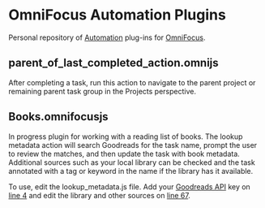 # OmniFocus Automation Plugins

Personal repository of [Automation](https://omni-automation.com) plug-ins for [OmniFocus](https://www.omnigroup.com/omnifocus/).

## parent_of_last_completed_action.omnijs
After completing a task, run this action to navigate to the parent project or remaining parent task group in the Projects perspective.

## Books.omnifocusjs
In progress plugin for working with a reading list of books. The lookup metadata action will search Goodreads for the task name, prompt the user to review the matches, and then update the task with book metadata. Additional sources such as your local library can be checked and the task annotated with a tag or keyword in the name if the library has it available.

To use, edit the lookup_metadata.js file. Add your [Goodreads API](https://www.goodreads.com/api) key on [line 4](https://github.com/cleobis/OmniFocus/blob/24175cda6fc449a2b6c4d7f878a283a3e85ace81/Books.omnifocusjs/Resources/lookup_metadata.js#L4) and edit the library and other sources on [line 67](https://github.com/cleobis/OmniFocus/blob/24175cda6fc449a2b6c4d7f878a283a3e85ace81/Books.omnifocusjs/Resources/lookup_metadata.js#L67).

